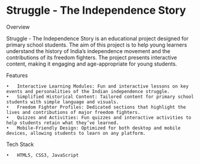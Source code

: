 # Struggle - The Independence Story

Overview

Struggle - The Independence Story is an educational project designed for primary school students. The aim of this project is to help young learners understand the history of India’s independence movement and the contributions of its freedom fighters. The project presents interactive content, making it engaging and age-appropriate for young students.

Features

	•	Interactive Learning Modules: Fun and interactive lessons on key events and personalities of the Indian independence struggle.
	•	Simplified Historical Content: Tailored content for primary school students with simple language and visuals.
	•	Freedom Fighter Profiles: Dedicated sections that highlight the lives and contributions of major freedom fighters.
	•	Quizzes and Activities: Fun quizzes and interactive activities to help students retain what they’ve learned.
	•	Mobile-Friendly Design: Optimized for both desktop and mobile devices, allowing students to learn on any platform.

Tech Stack

	•	HTML5, CSS3, JavaScript
